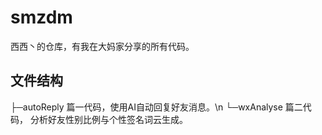 # smzdm
西西丶的仓库，有我在大妈家分享的所有代码。

## 文件结构

├─autoReply    篇一代码，使用AI自动回复好友消息。\n
└─wxAnalyse    篇二代码， 分析好友性别比例与个性签名词云生成。
